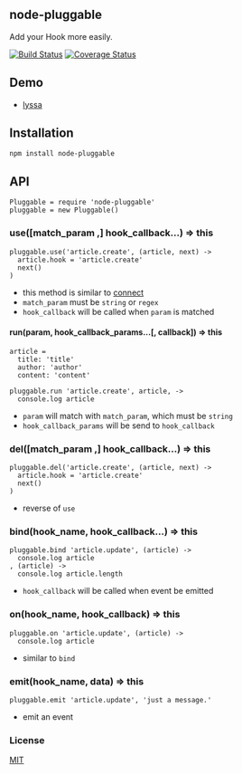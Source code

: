## node-pluggable

Add your Hook more easily.

[![Build Status](https://travis-ci.org/faceair/node-pluggable.svg?branch=master)](https://travis-ci.org/faceair/node-pluggable)
[![Coverage Status](https://coveralls.io/repos/faceair/node-pluggable/badge.svg)](https://coveralls.io/r/faceair/node-pluggable)

## Demo

* [lyssa](https://github.com/faceair/lyssa)

## Installation

`npm install node-pluggable`

## API

    Pluggable = require 'node-pluggable'
    pluggable = new Pluggable()

### use([match_param ,] hook_callback...) => this

    pluggable.use('article.create', (article, next) ->
      article.hook = 'article.create'
      next()
    )

+ this method is similar to [connect](https://github.com/senchalabs/connect)
+ `match_param` must be `string` or `regex`
+ `hook_callback` will be called when `param` is matched

#### run(param, hook_callback_params...[, callback]) => this

    article =
      title: 'title'
      author: 'author'
      content: 'content'

    pluggable.run 'article.create', article, ->
      console.log article

+ `param` will match with `match_param`, which must be `string`
+ `hook_callback_params` will be send to `hook_callback`

### del([match_param ,] hook_callback...) => this

    pluggable.del('article.create', (article, next) ->
      article.hook = 'article.create'
      next()
    )

+ reverse of `use`

### bind(hook_name, hook_callback...) => this

    pluggable.bind 'article.update', (article) ->
      console.log article
    , (article) ->
      console.log article.length

+ `hook_callback` will be called when event be emitted

### on(hook_name, hook_callback) => this

    pluggable.on 'article.update', (article) ->
      console.log article

* similar to `bind`

### emit(hook_name, data) => this

    pluggable.emit 'article.update', 'just a message.'
    
+ emit an event

### License

[MIT](License)